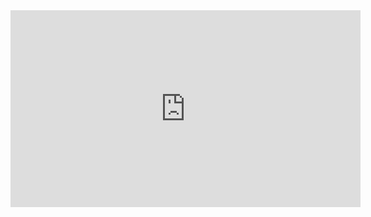 <iframe width="560" height="315" src="https://www.youtube.com/embed/JFIhleM0Kbo?si=0eyULyHr5dlJeAkq" title="YouTube video player" frameborder="0" allow="accelerometer; autoplay; clipboard-write; encrypted-media; gyroscope; picture-in-picture; web-share" referrerpolicy="strict-origin-when-cross-origin" allowfullscreen></iframe>